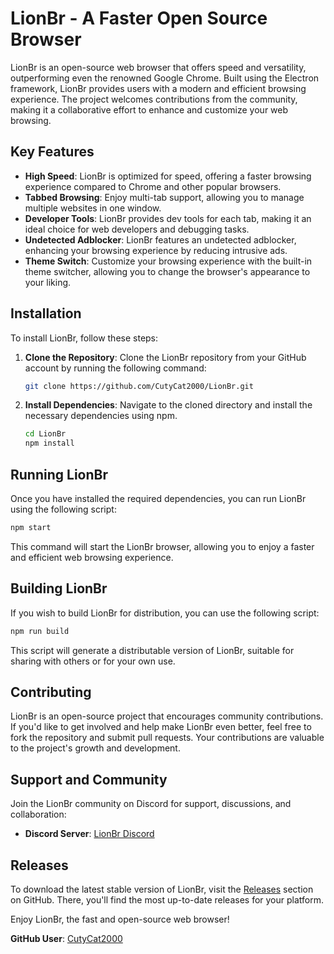 # LionBr - A Faster Open Source Browser

LionBr is an open-source web browser that offers speed and versatility, outperforming even the renowned Google Chrome. Built using the Electron framework, LionBr provides users with a modern and efficient browsing experience. The project welcomes contributions from the community, making it a collaborative effort to enhance and customize your web browsing.

## Key Features

- **High Speed**: LionBr is optimized for speed, offering a faster browsing experience compared to Chrome and other popular browsers.
- **Tabbed Browsing**: Enjoy multi-tab support, allowing you to manage multiple websites in one window.
- **Developer Tools**: LionBr provides dev tools for each tab, making it an ideal choice for web developers and debugging tasks.
- **Undetected Adblocker**: LionBr features an undetected adblocker, enhancing your browsing experience by reducing intrusive ads.
- **Theme Switch**: Customize your browsing experience with the built-in theme switcher, allowing you to change the browser's appearance to your liking.

## Installation

To install LionBr, follow these steps:

1. **Clone the Repository**: Clone the LionBr repository from your GitHub account by running the following command:

   ```bash
   git clone https://github.com/CutyCat2000/LionBr.git
   ```

2. **Install Dependencies**: Navigate to the cloned directory and install the necessary dependencies using npm.

   ```bash
   cd LionBr
   npm install
   ```

## Running LionBr

Once you have installed the required dependencies, you can run LionBr using the following script:

```bash
npm start
```

This command will start the LionBr browser, allowing you to enjoy a faster and efficient web browsing experience.

## Building LionBr

If you wish to build LionBr for distribution, you can use the following script:

```bash
npm run build
```

This script will generate a distributable version of LionBr, suitable for sharing with others or for your own use.

## Contributing

LionBr is an open-source project that encourages community contributions. If you'd like to get involved and help make LionBr even better, feel free to fork the repository and submit pull requests. Your contributions are valuable to the project's growth and development.

## Support and Community

Join the LionBr community on Discord for support, discussions, and collaboration:

- **Discord Server**: [LionBr Discord](https://discord.gg/R3jRB5JgJ3)

## Releases

To download the latest stable version of LionBr, visit the [Releases](https://github.com/CutyCat2000/LionBr/releases) section on GitHub. There, you'll find the most up-to-date releases for your platform.

Enjoy LionBr, the fast and open-source web browser!

**GitHub User**: [CutyCat2000](https://github.com/CutyCat2000)
